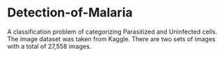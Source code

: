 # Detection-of-Malaria
A classification problem of categorizing Parasitized and Uninfected cells. The image dataset was taken from Kaggle. 
There are two sets of images with a total of 27,558 images. 
